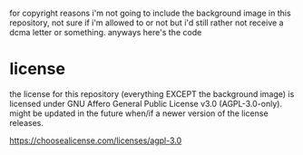 for copyright reasons i'm not going to include the background image in this repository, not sure if i'm
allowed to or not but i'd still rather not receive a dcma letter or something.  anyways here's the code


# license

the license for this repository (everything EXCEPT the background image) is licensed under
GNU Affero General Public License v3.0 (AGPL-3.0-only).  might be updated in the future when/if
a newer version of the license releases.

https://choosealicense.com/licenses/agpl-3.0